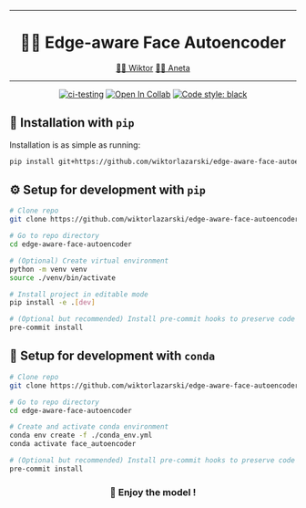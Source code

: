 ______________________________________________________________________
<div align="center">

# 👨‍🎨 Edge-aware Face Autoencoder

<p align="center">
  <a href="https://github.com/wiktorlazarski">👨‍🎓 Wiktor</a>
  <a href="https://github.com/AnetaJas">👩‍🎓 Aneta</a>
</p>

______________________________________________________________________

[![ci-testing](https://github.com/wiktorlazarski/face-vae/actions/workflows/ci-testing.yml/badge.svg?branch=master&event=push)](https://github.com/wiktorlazarski/edge-aware-face-autoencoder/actions/workflows/ci-testing.yml)
[![Open In Collab](https://colab.research.google.com/assets/colab-badge.svg)](https://colab.research.google.com/drive/1b3afUvKmuWQblkxIpGxUAOt0pZk3DBa3?usp=sharing)
[![Code style: black](https://img.shields.io/badge/code%20style-black-000000.svg)](https://github.com/psf/black)

</div>

## 💎 Installation with `pip`

Installation is as simple as running:

```bash
pip install git+https://github.com/wiktorlazarski/edge-aware-face-autoencoder.git
```

## ⚙️ Setup for development with `pip`

```bash
# Clone repo
git clone https://github.com/wiktorlazarski/edge-aware-face-autoencoder.git

# Go to repo directory
cd edge-aware-face-autoencoder

# (Optional) Create virtual environment
python -m venv venv
source ./venv/bin/activate

# Install project in editable mode
pip install -e .[dev]

# (Optional but recommended) Install pre-commit hooks to preserve code format consistency
pre-commit install
```

## 🐍 Setup for development with `conda`

```bash
# Clone repo
git clone https://github.com/wiktorlazarski/edge-aware-face-autoencoder.git

# Go to repo directory
cd edge-aware-face-autoencoder

# Create and activate conda environment
conda env create -f ./conda_env.yml
conda activate face_autoencoder

# (Optional but recommended) Install pre-commit hooks to preserve code format consistency
pre-commit install
```

<div align="center">

### 🤗 Enjoy the model !

</div>
